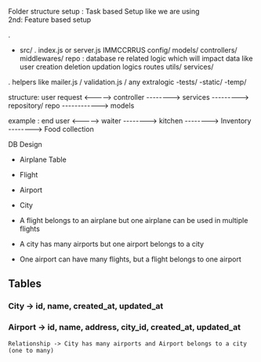 
Folder structure setup :
Task based Setup like we are using        
2nd: Feature based setup


. 
- src/
    . index.js  or server.js                   IMMCCRRUS
    config/
    models/
    controllers/
    middlewares/
    repo   :     database re related logic which will impact data like user creation deletion updation logics
    routes
    utils/
    services/

. helpers  like mailer.js  / validation.js / any extralogic
-tests/
-static/
-temp/


<!-- ======================================= -->
structure:
user request <-----> controller -------->  services --------->  repository/ repo ------------> models

example :
end user    <----->  waiter    -------->   kitchen  -------->   Inventory         -------->   Food collection


DB Design
  - Airplane Table
  - Flight
  - Airport
  - City 

  - A flight belongs to an airplane but one airplane can be used in multiple flights
  - A city has many airports but one airport belongs to a city
  - One airport can have many flights, but a flight belongs to one airport


  
## Tables

### City -> id, name, created_at, updated_at
### Airport -> id, name, address, city_id, created_at, updated_at
    Relationship -> City has many airports and Airport belongs to a city (one to many)



